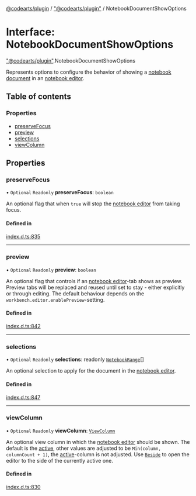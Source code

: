 [@codearts/plugin](../README.md) / ["@codearts/plugin"](../modules/_codearts_plugin_.md) / NotebookDocumentShowOptions

# Interface: NotebookDocumentShowOptions

["@codearts/plugin"](../modules/_codearts_plugin_.md).NotebookDocumentShowOptions

Represents options to configure the behavior of showing a [notebook document](codearts_plugin_.NotebookDocument.md) in an [notebook editor](codearts_plugin_.NotebookEditor.md).

## Table of contents

### Properties

- [preserveFocus](codearts_plugin_.NotebookDocumentShowOptions.md#preservefocus)
- [preview](codearts_plugin_.NotebookDocumentShowOptions.md#preview)
- [selections](codearts_plugin_.NotebookDocumentShowOptions.md#selections)
- [viewColumn](codearts_plugin_.NotebookDocumentShowOptions.md#viewcolumn)

## Properties

### preserveFocus

• `Optional` `Readonly` **preserveFocus**: `boolean`

An optional flag that when `true` will stop the [notebook editor](codearts_plugin_.NotebookEditor.md) from taking focus.

#### Defined in

[index.d.ts:835](https://github.com/huaweicloud/cloudide-plugin-api/blob/4d28848/index.d.ts#L835)

___

### preview

• `Optional` `Readonly` **preview**: `boolean`

An optional flag that controls if an [notebook editor](codearts_plugin_.NotebookEditor.md)-tab shows as preview. Preview tabs will
be replaced and reused until set to stay - either explicitly or through editing. The default behaviour depends
on the `workbench.editor.enablePreview`-setting.

#### Defined in

[index.d.ts:842](https://github.com/huaweicloud/cloudide-plugin-api/blob/4d28848/index.d.ts#L842)

___

### selections

• `Optional` `Readonly` **selections**: readonly [`NotebookRange`](../classes/codearts_plugin_.NotebookRange.md)[]

An optional selection to apply for the document in the [notebook editor](codearts_plugin_.NotebookEditor.md).

#### Defined in

[index.d.ts:847](https://github.com/huaweicloud/cloudide-plugin-api/blob/4d28848/index.d.ts#L847)

___

### viewColumn

• `Optional` `Readonly` **viewColumn**: [`ViewColumn`](../enums/codearts_plugin_.ViewColumn.md)

An optional view column in which the [notebook editor](codearts_plugin_.NotebookEditor.md) should be shown.
The default is the [active](../enums/codearts_plugin_.ViewColumn.md#active), other values are adjusted to
be `Min(column, columnCount + 1)`, the [active](../enums/codearts_plugin_.ViewColumn.md#active)-column is
not adjusted. Use [`Beside`](../enums/codearts_plugin_.ViewColumn.md#beside) to open the
editor to the side of the currently active one.

#### Defined in

[index.d.ts:830](https://github.com/huaweicloud/cloudide-plugin-api/blob/4d28848/index.d.ts#L830)
